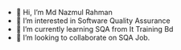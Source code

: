 - 👋 Hi, I’m Md Nazmul Rahman
- 👀 I’m interested in Software Quality Assurance
- 🌱 I’m currently learning SQA from It Training Bd
- 💞️ I’m looking to collaborate on SQA Job.

